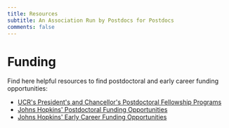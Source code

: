 ```yaml
---
title: Resources
subtitle: An Association Run by Postdocs for Postdocs
comments: false
---
```


# Funding
Find here helpful resources to find postdoctoral and early career funding opportunities:

* [UCR\'s President\'s and Chancellor\'s Postdoctoral Fellowship Programs](https://academicpersonnel.ucr.edu/presidents-postdoctoral-fellowship-program)
* [Johns Hopkins\' Postdoctoral Funding Opportunities](https://research.jhu.edu/rdt/funding-opportunities/postdoctoral/)
* [Johns Hopkins\' Early Career Funding Opportunities](https://research.jhu.edu/rdt/funding-opportunities/early-career/)